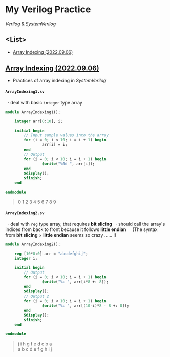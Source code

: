 # My Verilog Practice

*Verilog* & *SystemVerilog*


## \<List>

- [Array Indexing (2022.09.06)](#array-indexing-20220906)


## [Array Indexing (2022.09.06)](#list)

- Practices of array indexing in *SystemVerilog*

#### `ArrayIndexing1.sv`
&nbsp;&nbsp;· deal with basic `integer` type array
```sv
module ArrayIndexing1();

    integer arr[0:10], i;

    initial begin
        // Input sample values into the array
        for (i = 0; i < 10; i = i + 1) begin
                arr[i] = i;
        end
        // Output
        for (i = 0; i < 10; i = i + 1) begin
                $write("%0d ", arr[i]);
        end
        $display();
        $finish;
    end

endmodule
```
> 0 1 2 3 4 5 6 7 8 9 

#### `ArrayIndexing2.sv`
&nbsp;&nbsp;· deal with `reg` type array, that requires **bit slicing**
&nbsp;&nbsp;· should call the array's indices from back to front because it follows **little endian**
&nbsp;&nbsp;&nbsp;&nbsp;(The syntax from **bit slicing** × **little endian** seems so crazy …… !)
```sv
module ArrayIndexing2();

    reg [10*8:0] arr = "abcdefghij";
    integer i;

    initial begin
        // Output
        for (i = 0; i < 10; i = i + 1) begin
                $write("%c ", arr[i*8 +: 8]);
        end
        $display();
        // Output 2
        for (i = 0; i < 10; i = i + 1) begin
                $write("%c ", arr[(10-i)*8 - 8 +: 8]);
        end
        $display();
        $finish;
    end

endmodule
```
> j i h g f e d c b a  
> a b c d e f g h i j 